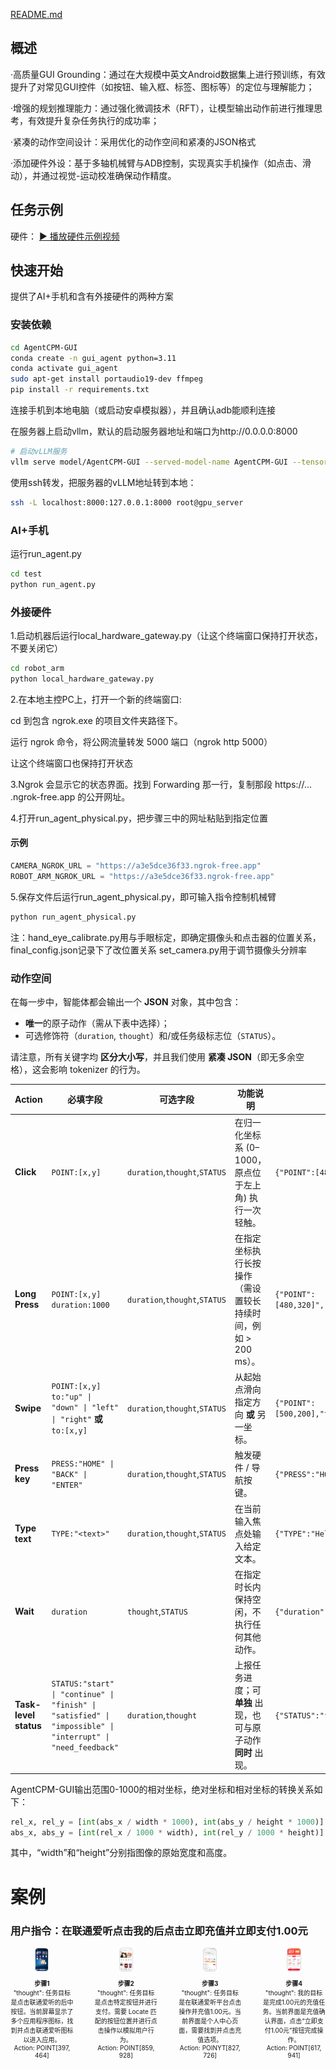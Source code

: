 [README.md](https://github.com/user-attachments/files/21789384/README.md)
## 概述
·高质量GUI Grounding：通过在大规模中英文Android数据集上进行预训练，有效提升了对常见GUI控件（如按钮、输入框、标签、图标等）的定位与理解能力；

·增强的规划推理能力：通过强化微调技术（RFT），让模型输出动作前进行推理思考，有效提升复杂任务执行的成功率；

·紧凑的动作空间设计：采用优化的动作空间和紧凑的JSON格式

·添加硬件外设：基于多轴机械臂与ADB控制，实现真实手机操作（如点击、滑动），并通过视觉-运动校准确保动作精度。

## 任务示例
硬件：
[▶ 播放硬件示例视频](硬件示例视频.mp4)

## 快速开始
提供了AI+手机和含有外接硬件的两种方案
### 安装依赖

```bash
cd AgentCPM-GUI
conda create -n gui_agent python=3.11
conda activate gui_agent
sudo apt-get install portaudio19-dev ffmpeg
pip install -r requirements.txt
```

连接手机到本地电脑（或启动安卓模拟器），并且确认adb能顺利连接

在服务器上启动vllm，默认的启动服务器地址和端口为http://0.0.0.0:8000

```bash
# 启动vLLM服务
vllm serve model/AgentCPM-GUI --served-model-name AgentCPM-GUI --tensor_parallel_size 1 --trust-remote-code --limit-mm-per-prompt image=10
```
使用ssh转发，把服务器的vLLM地址转到本地：
```bash
ssh -L localhost:8000:127.0.0.1:8000 root@gpu_server
```
### AI+手机
运行run_agent.py
```bash
cd test
python run_agent.py
```
### 外接硬件
1.启动机器后运行local_hardware_gateway.py（让这个终端窗口保持打开状态，不要关闭它）
```bash
cd robot_arm
python local_hardware_gateway.py
```
2.在本地主控PC上，打开一个新的终端窗口:

cd 到包含 ngrok.exe 的项目文件夹路径下。

运行 ngrok 命令，将公网流量转发 5000 端口（ngrok http 5000）

让这个终端窗口也保持打开状态

3.Ngrok 会显示它的状态界面。找到 Forwarding 那一行，复制那段 https://... .ngrok-free.app 的公开网址。

4.打开run_agent_physical.py，把步骤三中的网址粘贴到指定位置
####  示例
```python
CAMERA_NGROK_URL = "https://a3e5dce36f33.ngrok-free.app"
ROBOT_ARM_NGROK_URL = "https://a3e5dce36f33.ngrok-free.app"
```
5.保存文件后运行run_agent_physical.py，即可输入指令控制机械臂
```bash
python run_agent_physical.py
```
注：hand_eye_calibrate.py用与手眼标定，即确定摄像头和点击器的位置关系，final_config.json记录下了改位置关系
      set_camera.py用于调节摄像头分辨率


### 动作空间

在每一步中，智能体都会输出一个 **JSON** 对象，其中包含：

* **唯一**的原子动作（需从下表中选择）；
* 可选修饰符（`duration`, `thought`）和/或任务级标志位（`STATUS`）。

请注意，所有关键字均 **区分大小写**，并且我们使用 **紧凑 JSON**（即无多余空格），这会影响 tokenizer 的行为。

| Action                | 必填字段                                                                                                        | 可选字段                          | 功能说明                                  | 例子                                     |
| --------------------- | ----------------------------------------------------------------------------------------------------------- | ----------------------------- | ------------------------------------- | -------------------------------------- |
| **Click**             | `POINT:[x,y]`                                                                                               | `duration`,`thought`,`STATUS` | 在归一化坐标系 (0–1000，原点位于左上角) 执行一次轻触。      | `{"POINT":[480,320]}`                  |
| **Long Press**        | `POINT:[x,y]`<br>`duration:1000`                                                                            | `duration`,`thought`,`STATUS` | 在指定坐标执行长按操作（需设置较长持续时间，例如 > 200 ms）。   | `{"POINT":[480,320]","duration":1000}` |
| **Swipe**             | `POINT:[x,y]`<br>`to:"up" \| "down" \| "left" \| "right"` **或** `to:[x,y]`                                  | `duration`,`thought`,`STATUS` | 从起始点滑向指定方向 **或** 另一坐标。                | `{"POINT":[500,200],"to":"down"}`      |
| **Press key**         | `PRESS:"HOME" \| "BACK" \| "ENTER"`                                                                         | `duration`,`thought`,`STATUS` | 触发硬件 / 导航按键。                          | `{"PRESS":"HOME"}`                     |
| **Type text**         | `TYPE:"<text>"`                                                                                             | `duration`,`thought`,`STATUS` | 在当前输入焦点处输入给定文本。                       | `{"TYPE":"Hello, world!"}`             |
| **Wait**              | `duration`                                                                                                  | `thought`,`STATUS`            | 在指定时长内保持空闲，不执行任何其他动作。                 | `{"duration":500}`                     |
| **Task-level status** | `STATUS:"start" \| "continue" \| "finish" \| "satisfied" \| "impossible" \| "interrupt" \| "need_feedback"` | `duration`,`thought`          | 上报任务进度；可 **单独** 出现，也可与原子动作 **同时** 出现。 | `{"STATUS":"finish"}`                  |

AgentCPM-GUI输出范围0-1000的相对坐标，绝对坐标和相对坐标的转换关系如下：
```python
rel_x, rel_y = [int(abs_x / width * 1000), int(abs_y / height * 1000)]
abs_x, abs_y = [int(rel_x / 1000 * width), int(rel_y / 1000 * height)]
```
其中，“width”和“height”分别指图像的原始宽度和高度。

# 案例

### 用户指令：在联通爱听点击我的后点击立即充值并立即支付1.00元

<div style="display: flex; flex-wrap: wrap; gap: 15px; justify-content: space-between; margin-bottom: 20px;">

<div style="width: 20%; min-width: 15px; text-align: center;">
  <img src="image/01.png" style="width: 20%; border: 1px solid #ddd; border-radius: 5px;" />
  <p style="margin-top: 8px; font-size: 10px;">
    <b>步骤1</b><br>
    "thought": 任务目标是点击联通爱听的后中按钮。当前屏幕显示了多个应用程序图标，找到并点击联通爱听图标以进入应用。<br>
    Action: POINT[397, 464]
  </p>
</div>

<div style="width: 20%; min-width: 15px; text-align: center;">
  <img src="image/02.png" style="width: 20%; border: 1px solid #ddd; border-radius: 5px;" />
  <p style="margin-top: 8px; font-size: 10px;">
    <b>步骤2</b><br>
    "thought": 任务目标是点击特定按钮并进行支付。需要 Locate 匹配的按钮位置并进行点击操作以模拟用户行为。<br>
    Action: POINT[859, 928]
  </p>
</div>

<div style="width: 20%; min-width: 15px; text-align: center;">
  <img src="image/03.png" style="width: 20%; border: 1px solid #ddd; border-radius: 5px;" />
  <p style="margin-top: 8px; font-size: 10px;">
    <b>步骤3</b><br>
    "thought": 任务目标是在联通爱听平台点击操作并充值1.00元。当前界面是个人中心页面，需要找到并点击充值选项。<br>
    Action: POINYT[827, 726]
  </p>
</div>

<div style="width: 20%; min-width: 15px; text-align: center;">
  <img src="image/04.png" style="width: 20%; border: 1px solid #ddd; border-radius: 5px;" />
  <p style="margin-top: 8px; font-size: 10px;">
    <b>步骤4</b><br>
    "thought": 我的目标是完成1.00元的充值任务。当前界面是充值确认界面，点击“立即支付1.00元”按钮完成操作。<br>
    Action: POINT[617, 941]
  </p>
</div>

</div>
